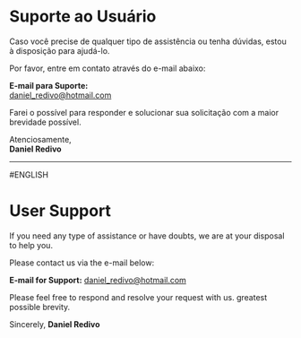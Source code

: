 # Suporte ao Usuário

Caso você precise de qualquer tipo de assistência ou tenha dúvidas, estou à disposição para ajudá-lo.

Por favor, entre em contato através do e-mail abaixo:

**E-mail para Suporte:**  
[daniel_redivo@hotmail.com](mailto:daniel_redivo@hotmail.com)

Farei o possível para responder e solucionar sua solicitação com a maior brevidade possível.

Atenciosamente,  
**Daniel Redivo**

___________________

#ENGLISH

# User Support 

If you need any type of assistance or have doubts, we are at your disposal to help you.

Please contact us via the e-mail below: 

**E-mail for Support:** [daniel_redivo@hotmail.com](mailto:daniel_redivo@hotmail.com) 

Please feel free to respond and resolve your request with us. greatest possible brevity.

Sincerely, 
**Daniel Redivo**
